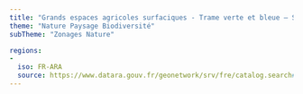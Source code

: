 ```yaml
---
title: "Grands espaces agricoles surfaciques - Trame verte et bleue – SRADDET"
theme: "Nature Paysage Biodiversité"
subTheme: "Zonages Nature"

regions:
-
  iso: FR-ARA
  source: https://www.datara.gouv.fr/geonetwork/srv/fre/catalog.search#/search?resultType=details&sortBy=relevance&from=1&to=20&fast=index&_content_type=json&any=Grands espaces agricoles surfaciques - Trame verte et bleue – SRADDET
---
```

